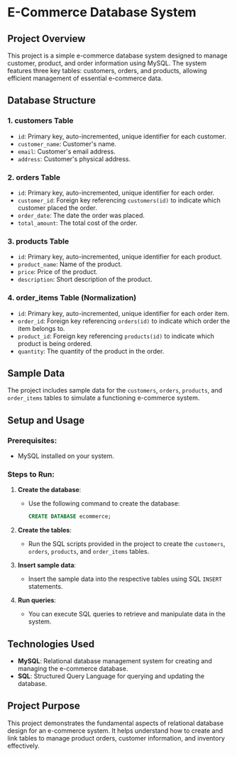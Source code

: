 # E-Commerce Database System

## Project Overview

This project is a simple e-commerce database system designed to manage customer, product, and order information using MySQL. The system features three key tables: customers, orders, and products, allowing efficient management of essential e-commerce data.

## Database Structure

### 1. **customers** Table
- `id`: Primary key, auto-incremented, unique identifier for each customer.
- `customer_name`: Customer's name.
- `email`: Customer's email address.
- `address`: Customer's physical address.

### 2. **orders** Table
- `id`: Primary key, auto-incremented, unique identifier for each order.
- `customer_id`: Foreign key referencing `customers(id)` to indicate which customer placed the order.
- `order_date`: The date the order was placed.
- `total_amount`: The total cost of the order.

### 3. **products** Table
- `id`: Primary key, auto-incremented, unique identifier for each product.
- `product_name`: Name of the product.
- `price`: Price of the product.
- `description`: Short description of the product.

### 4. **order_items** Table (Normalization)
- `id`: Primary key, auto-incremented, unique identifier for each order item.
- `order_id`: Foreign key referencing `orders(id)` to indicate which order the item belongs to.
- `product_id`: Foreign key referencing `products(id)` to indicate which product is being ordered.
- `quantity`: The quantity of the product in the order.

## Sample Data

The project includes sample data for the `customers`, `orders`, `products`, and `order_items` tables to simulate a functioning e-commerce system.

## Setup and Usage

### Prerequisites:
- MySQL installed on your system.

### Steps to Run:
1. **Create the database**: 
   - Use the following command to create the database:
     ```sql
     CREATE DATABASE ecommerce;
     ```

2. **Create the tables**:
   - Run the SQL scripts provided in the project to create the `customers`, `orders`, `products`, and `order_items` tables.

3. **Insert sample data**:
   - Insert the sample data into the respective tables using SQL `INSERT` statements.

4. **Run queries**:
   - You can execute SQL queries to retrieve and manipulate data in the system.

## Technologies Used
- **MySQL**: Relational database management system for creating and managing the e-commerce database.
- **SQL**: Structured Query Language for querying and updating the database.

## Project Purpose
This project demonstrates the fundamental aspects of relational database design for an e-commerce system. It helps understand how to create and link tables to manage product orders, customer information, and inventory effectively.

